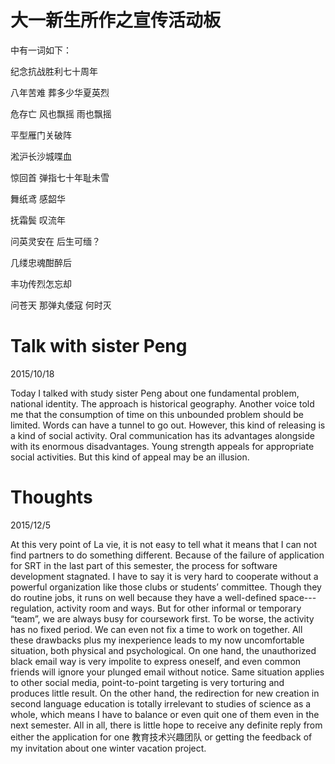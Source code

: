 # 大一新生所作之宣传活动板
中有一词如下：

纪念抗战胜利七十周年

八年苦难 葬多少华夏英烈

危存亡 风也飘摇 雨也飘摇

平型雁门关破阵

淞沪长沙城喋血

惊回首 弹指七十年耻未雪

舞纸鸢 感韶华

抚霜鬓 叹流年

问英灵安在 后生可缅？

几缕忠魂酣醉后

丰功传烈怎忘却

问苍天 那弹丸倭寇 何时灭

# Talk with sister Peng
2015/10/18

Today I talked with study sister Peng about one fundamental problem, national identity. The approach is historical geography. Another voice told me that the consumption of time on this unbounded problem should be limited. Words can have a tunnel to go out. However, this kind of releasing is a kind of social activity. Oral communication has its advantages alongside with its enormous disadvantages. Young strength appeals for appropriate social activities. But this kind of appeal may be an illusion.

# Thoughts
2015/12/5

At this very point of La vie, it is not easy to tell what it means that I can not find partners to do something different. Because of the failure of application for SRT in the last part of this semester, the process for software development stagnated. I have to say it is very hard to cooperate without a powerful organization like those clubs or students’ committee. Though they do routine jobs, it runs on well because they have a well-defined space---regulation, activity room and ways. But for other informal or temporary “team”, we are always busy for coursework first. To be worse, the activity has no fixed period. We can even not fix a time to work on together. All these drawbacks plus my inexperience leads to my now uncomfortable situation, both physical and psychological. On one hand, the unauthorized black email way is very impolite to express oneself, and even common friends will ignore your plunged email without notice. Same situation applies to other social media, point-to-point targeting is very torturing and produces little result. On the other hand, the redirection for new creation in second language education is totally irrelevant to studies of science as a whole, which means I have to balance or even quit one of them even in the next semester. All in all, there is little hope to receive any definite reply from either the application for one 教育技术兴趣团队 or getting the feedback of my invitation about one winter vacation project.

